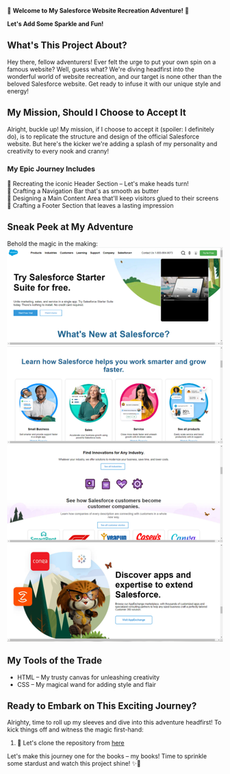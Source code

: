 🎉 **Welcome to My Salesforce Website Recreation Adventure!** 🎉

**Let's Add Some Sparkle and Fun!**

## What's This Project About?

Hey there, fellow adventurers! Ever felt the urge to put your own spin on a famous website? Well, guess what? We're diving headfirst into the wonderful world of website recreation, and our target is none other than the beloved Salesforce website. Get ready to infuse it with our unique style and energy!

## My Mission, Should I Choose to Accept It

Alright, buckle up! My mission, if I choose to accept it (spoiler: I definitely do), is to replicate the structure and design of the official Salesforce website. But here's the kicker we're adding a splash of my personality and creativity to every nook and cranny!

### My Epic Journey Includes

🌟 Recreating the iconic Header Section – Let's make heads turn!  
🌟 Crafting a Navigation Bar that's as smooth as butter  
🌟 Designing a Main Content Area that'll keep visitors glued to their screens  
🌟 Crafting a Footer Section that leaves a lasting impression  

## Sneak Peek at My Adventure

Behold the magic in the making:  
![Screenshot 1](<screenshots/Screenshot 2024-02-04 145854.png>)  
![Screenshot 2](<screenshots/Screenshot 2024-02-04 145942.png>)  
![Screenshot 3](<screenshots/Screenshot 2024-02-04 150028.png>)  
![Screenshot 4](<screenshots/Screenshot 2024-02-04 150138.png>)  

## My Tools of the Trade

- HTML – My trusty canvas for unleashing creativity
- CSS – My magical wand for adding style and flair

## Ready to Embark on This Exciting Journey?

Alrighty, time to roll up my sleeves and dive into this adventure headfirst! To kick things off and witness the magic first-hand:

1. 🚀 Let's clone the repository from [here](https://github.com/Lawani-EJ/REWORK-Frontend-Project1.git)

Let's make this journey one for the books – my books! Time to sprinkle some stardust and watch this project shine! ✨🚀
